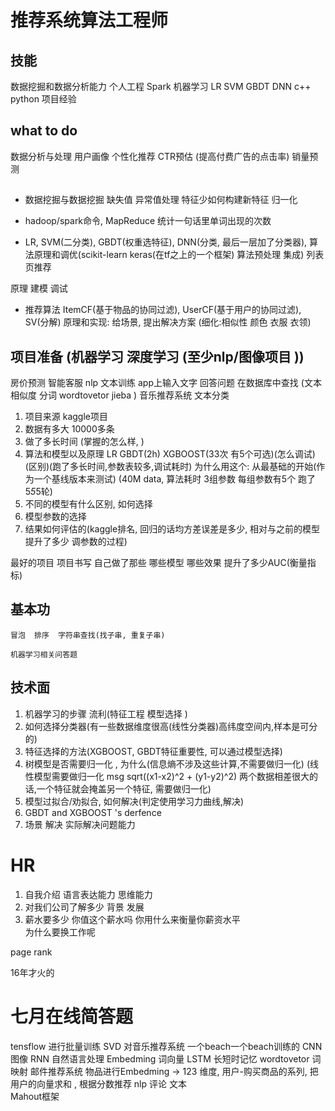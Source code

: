 # 推荐系统算法工程师

## 技能
数据挖掘和数据分析能力	个人工程
Spark
机器学习		LR		SVM		GBDT	DNN
c++ 	python
项目经验

## what to do
数据分析与处理
用户画像
个性化推荐
CTR预估	(提高付费广告的点击率)
销量预测

## 
- 数据挖掘与数据挖掘
	缺失值
	异常值处理
	特征少如何构建新特征
	归一化

- hadoop/spark命令,	MapReduce
统计一句话里单词出现的次数

- LR, SVM(二分类), GBDT(权重选特征), DNN(分类, 最后一层加了分类器), 算法原理和调优(scikit-learn keras(在tf之上的一个框架)		算法预处理	集成)
列表页推荐

原理 	建模		调试


- 推荐算法 	ItemCF(基于物品的协同过滤), UserCF(基于用户的协同过滤), SV(分解) 	原理和实现: 给场景, 提出解决方案	(细化:相似性	颜色 衣服 衣领)

## 项目准备 (机器学习	深度学习 (至少nlp/图像项目 ))
房价预测
智能客服	nlp 	文本训练		app上输入文字		回答问题	在数据库中查找	(文本相似度	分词		wordtovetor 	jieba	) 
音乐推荐系统
文本分类

1. 项目来源
	kaggle项目
2. 数据有多大	10000多条
3. 做了多长时间	(掌握的怎么样, )
4. 算法和模型以及原理	LR  GBDT(2h) XGBOOST(33次 有5个可选)(怎么调试)(区别)(跑了多长时间,参数表较多,调试耗时)
	为什么用这个: 从最基础的开始(作为一个基线版本来测试)		(40M data, 算法耗时 3组参数	每组参数有5个		跑了5*5*5轮)
5. 不同的模型有什么区别, 如何选择
6. 模型参数的选择
7. 结果如何评估的(kaggle排名, 回归的话均方差误差是多少, 相对与之前的模型提升了多少	调参数的过程)


最好的项目
项目书写
	自己做了那些
	哪些模型
	哪些效果
	提升了多少AUC(衡量指标)

## 基本功
	冒泡	排序	字符串查找(找子串, 重复子串)

	机器学习相关问答题

## 技术面
1. 机器学习的步骤
流利(特征工程 		模型选择 		)
2. 如何选择分类器(有一些数据维度很高(线性分类器)高纬度空间内,样本是可分的)
3. 特征选择的方法(XGBOOST, GBDT特征重要性, 可以通过模型选择)
4. 树模型是否需要归一化	, 为什么(信息熵不涉及这些计算,不需要做归一化)	(线性模型需要做归一化	msg sqrt((x1-x2)^2  + (y1-y2)^2) 两个数据相差很大的话,一个特征就会掩盖另一个特征, 需要做归一化)
5. 模型过拟合/劝拟合, 如何解决(判定使用学习力曲线,解决)
6. GBDT and XGBOOST 's derfence
7. 场景 解决	实际解决问题能力

# HR
1. 自我介绍	语言表达能力	思维能力	
2. 对我们公司了解多少	背景	发展
3. 薪水要多少		你值这个薪水吗		你用什么来衡量你薪资水平		
为什么要换工作呢

page rank

16年才火的	


# 七月在线简答题















tensflow 进行批量训练
SVD	对音乐推荐系统	一个beach一个beach训练的
CNN 图像
RNN 自然语言处理
Embedming	词向量
LSTM	长短时记忆
wordtovetor	词映射	邮件推荐系统	物品进行Embedming -> 123 维度, 用户-购买商品的系列, 把用户的向量求和 , 根据分数推荐
nlp		评论		文本		
Mahout框架


